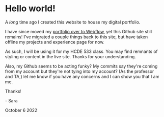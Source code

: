 # Hello world!

A *long* time ago I created this website to house my digital portfolio.

I have since moved my [portfolio over to Webflow](https://saracagle.webflow.io/), yet this Github site still remains! I've migrated a couple things back to this site, but have taken offline my projects and experience page for now.

As such, I will be using it for my HCDE 533 class. You may find remnants of styling or content in the live site. Thanks for your understanding.

Also, my Github seems to be acting funky? My commits say they're coming from my account but they're not tying into my account? (As the professor and TA,) let me know if you have any concerns and I can show you that I am me. 

Thanks!

\- Sara 

 October 6 2022
